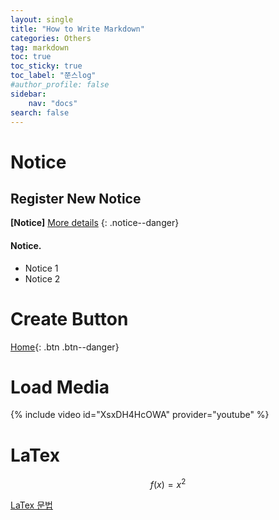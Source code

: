 ```yaml
---
layout: single
title: "How to Write Markdown"
categories: Others
tag: markdown
toc: true
toc_sticky: true
toc_label: "쭌스log"
#author_profile: false
sidebar:
    nav: "docs"
search: false
---
```


# Notice
## Register New Notice
**[Notice]** [More details](https://github.com/hchoi256/how-to-use-markdown)
{: .notice--danger}

<div class="notice--success">
<h4>Notice.</h4>
<ul>
    <li>Notice 1</li>
    <li>Notice 2</li>
</ul>
</div>

# Create Button
[Home](https://hchoi256.github.io/){: .btn .btn--danger}

# Load Media
{% include video id="XsxDH4HcOWA" provider="youtube" %}

# LaTex
$$f(x)=x^2$$

[LaTex 문법](https://cheris8.github.io/etc/MD-LaTex/)